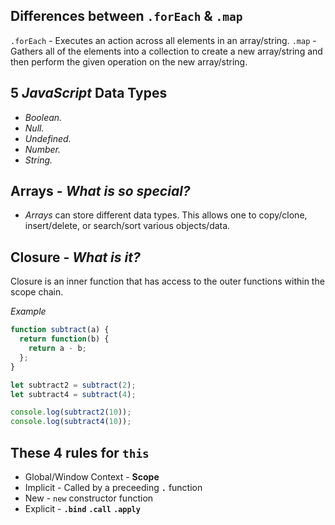## Differences between `.forEach` & `.map`

`.forEach` - Executes an action across all elements in an array/string. `.map` -
Gathers all of the elements into a collection to create a new array/string and
then perform the given operation on the new array/string.

## 5 _JavaScript_ Data Types

* _Boolean._
* _Null._
* _Undefined._
* _Number._
* _String._

## Arrays - _What is so special?_

* _Arrays_ can store different data types. This allows one to copy/clone,
  insert/delete, or search/sort various objects/data.

## Closure - _What is it?_

Closure is an inner function that has access to the outer functions within the
scope chain. 

_Example_
```javascript
function subtract(a) {
  return function(b) {
    return a - b;
  };
}

let subtract2 = subtract(2);
let subtract4 = subtract(4);

console.log(subtract2(10));
console.log(subtract4(10));
```

## These 4 rules for `this`

* Global/Window Context - **Scope**
* Implicit - Called by a preceeding **`.`** function
* New - `new` constructor function
* Explicit - **`.bind`** **`.call`** **`.apply`**
